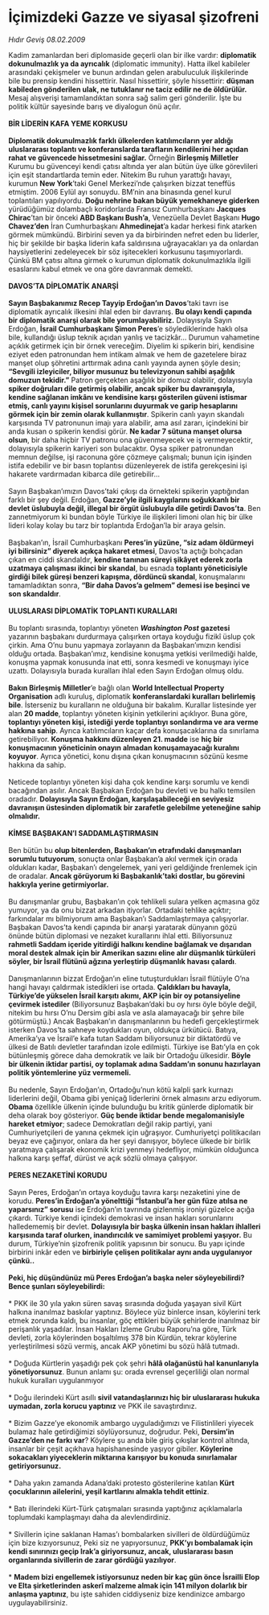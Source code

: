 # İçimizdeki Gazze ve siyasal şizofreni

*Hıdır Geviş 08.02.2009*

<div class="taraf_structure_2col_1zq">
<div class="margen_n">



 <p>Kadim zamanlardan beri diplomaside geçerli olan bir ilke vardır: <b>diplomatik dokunulmazlık ya da ayrıcalık</b> (diplomatic immunity). Hatta ilkel kabileler arasındaki çekişmeler ve bunun ardından gelen arabuluculuk ilişkilerinde bile bu prensip kendini hissettirir. Nasıl hissettirir, şöyle hissettirir: <b>düşman kabileden gönderilen ulak, ne tutuklanır ne taciz edilir ne de öldürülür.</b> Mesaj alışverişi tamamlandıktan sonra sağ salim geri gönderilir. İşte bu politik kültür sayesinde barış ve diyalogun önü açılır.   <b><br/><br/>BİR LİDERİN KAFA YEME KORKUSU</b> <b> </b> <b><br/><br/>Diplomatik dokunulmazlık farklı ülkelerden katılımcıların yer aldığı uluslararası toplantı ve konferanslarda tarafların kendilerini her açıdan rahat ve güvencede hissetmesini sağlar.</b> Örneğin <b>Birleşmiş Milletler</b> Kurumu bu güvenceyi kendi çatısı altında yer alan bütün üye ülke görevlileri için eşit standartlarda temin eder. Nitekim Bu ruhun yarattığı havayı, kurumun <b>New York</b>’taki Genel Merkezi’nde çalışırken bizzat teneffüs etmiştim. 2006 Eylül ayı sonuydu. BM’nin ana binasında genel kurul toplantıları yapılıyordu. <b>Doğu nehrine bakan büyük yemekhaneye giderken</b> yürüdüğümüz dolambaçlı koridorlarda Fransız Cumhurbaşkanı <b>Jacques Chirac</b>’tan bir önceki <b>ABD Başkanı Bush’a</b>, Venezüella Devlet Başkanı <b>Hugo Chavez’den</b> İran Cumhurbaşkanı <b>Ahmedinejat</b>’a kadar herkesi fink atarken görmek mümkündü. Birbirini seven ya da birbirinden nefret eden bu liderler, hiç bir şekilde bir başka liderin kafa saldırısına uğrayacakları ya da onlardan haysiyetlerini zedeleyecek bir söz işitecekleri korkusunu taşımıyorlardı. Çünkü BM çatısı altına girmek o kurumun diplomatik dokunulmazlıkla ilgili esaslarını kabul etmek ve ona göre davranmak demekti.   <b><br/><br/>DAVOS’TA DİPLOMATİK ANARŞİ</b> <b> </b> <b><br/><br/>Sayın Başbakanımız Recep Tayyip Erdoğan’ın</b> <b>Davos</b>’taki tavrı ise diplomatik ayrıcalık ilkesini ihlal eden bir davranış. <b>Bu olayı kendi çapında bir diplomatik anarşi olarak bile yorumlayabiliriz.</b> Dolayısıyla Sayın Erdoğan, <b>İsrail Cumhurbaşkanı Şimon Peres</b>’e söylediklerinde haklı olsa bile, kullandığı üslup teknik açıdan yanlış ve tacizkâr... Durumun vahametine açıklık getirmek için bir örnek vereceğim. Diyelim ki spikerin biri, kendisine eziyet eden patronundan hem intikam almak ve hem de gazetelere biraz manşet olup şöhretini arttırmak adına canlı yayında aynen şöyle desin; <b>“Sevgili izleyiciler, biliyor musunuz bu televizyonun sahibi aşağılık domuzun tekidir.”</b> Patron gerçekten aşağılık bir domuz olabilir, dolayısıyla <b>spiker doğruları dile getirmiş olabilir, ancak spiker bu davranışıyla, kendine sağlanan imkânı ve kendisine karşı gösterilen güveni istismar etmiş, canlı yayını kişisel sorunlarını duyurmak ve garip hesaplarını görmek için bir zemin olarak kullanmıştır</b>. Spikerin canlı yayın skandalı karşısında TV patronunun imajı yara alabilir, ama asıl zararı, içindekini bir anda kusan o spikerin kendisi görür. <b>Ne kadar 7 sütuna manşet olursa olsun</b>, bir daha hiçbir TV patronu ona güvenmeyecek ve iş vermeyecektir, dolayısıyla spikerin kariyeri son bulacaktır. Oysa spiker patronundan memnun değilse, işi raconuna göre çözmeye çalışmalı; bunun için işinden istifa edebilir ve bir basın toplantısı düzenleyerek de istifa gerekçesini işi hakarete vardırmadan kibarca dile getirebilir... <br/><br/>Sayın Başbakan’ımızın Davos’taki çıkışı da örnekteki spikerin yaptığından farklı bir şey değil. Erdoğan, <b>Gazze’yle ilgili kaygılarını soğukkanlı bir devlet üslubuyla değil, illegal bir örgüt üslubuyla dile getirdi Davos’ta</b>. Ben zannetmiyorum ki bundan böyle Türkiye ile ilişkileri limoni olan hiç bir ülke lideri kolay kolay bu tarz bir toplantıda Erdoğan’la bir araya gelsin. <br/><br/>Başbakan’ın, İsrail Cumhurbaşkanı <b>Peres’in yüzüne, “siz adam öldürmeyi iyi bilirsiniz” diyerek açıkça hakaret etmesi</b>, Davos’ta açtığı bohçadan çıkan en ciddi skandaldır, <b>kendine tanınan süreyi şikâyet ederek zorla uzatmaya çalışması ikinci bir skandal</b>, bu esnada <b>toplantı yöneticisiyle girdiği bilek güreşi benzeri kapışma, dördüncü skandal</b>, konuşmalarını tamamladıktan sonra, <b>“Bir daha Davos’a gelmem” demesi ise beşinci ve son skandaldır</b>. <b><br/><br/>ULUSLARASI DİPLOMATİK TOPLANTI KURALLARI</b>   <br/><br/>Bu toplantı sırasında, toplantıyı yöneten <b><i>Washington Post</i> gazetesi </b>yazarının başbakanı durdurmaya çalışırken ortaya koyduğu fizikî üslup çok çirkin. Ama O’nu bunu yapmaya zorlayanın da Başbakan’ımızın kendisi olduğu ortada. Başbakan’ımız, kendisine konuşma yetkisi verilmediği halde, konuşma yapmak konusunda inat etti, sonra kesmedi ve konuşmayı iyice uzattı. Dolayısıyla burada kuralları ihlal eden Sayın Erdoğan olmuş oldu. <b><br/><br/>Bakın Birleşmiş Milletler</b>’e bağlı olan <b>World Intellectual Property Organisation</b> adlı kuruluş, diplomatik <b>konferanslardaki kuralları belirlemiş bile</b>. İsterseniz bu kuralların ne olduğuna bir bakalım. Kurallar listesinde yer alan <b>20 madde</b>, toplantıyı yöneten kişinin yetkilerini açıklıyor. Buna göre, <b>toplantıyı yöneten kişi, istediği yerde toplantıyı sonlandırma ve ara verme hakkına sahip</b>. Ayrıca katılımcıların kaçar defa konuşacaklarına da sınırlama getirebiliyor. <b>Konuşma hakkını düzenleyen 21. madde</b> ise <b>hiç bir konuşmacının yöneticinin onayın almadan konuşamayacağı kuralını koyuyor</b>. Ayrıca yönetici, konu dışına çıkan konuşmacının sözünü kesme hakkına da sahip. <br/><br/>Neticede toplantıyı yöneten kişi daha çok kendine karşı sorumlu ve kendi bacağından asılır. Ancak Başbakan Erdoğan bu devleti ve bu halkı temsilen oradadır. <b>Dolayısıyla Sayın Erdoğan, karşılaşabileceği en seviyesiz davranışın üstesinden diplomatik bir zarafetle gelebilme yeteneğine sahip olmalıdır.</b> <b> </b> <b><br/><br/>KİMSE BAŞBAKAN’I SADDAMLAŞTIRMASIN</b>   <br/><br/>Ben bütün bu <b>olup bitenlerden, Başbakan’ın etrafındaki danışmanları sorumlu tutuyorum</b>, sonuçta onlar Başbakan’a akıl vermek için orada oldukları kadar, Başbakan’ı dengelemek, yani yeri geldiğinde frenlemek için de oradalar. <b>Ancak görüyorum ki Başbakanlık’taki dostlar, bu görevini hakkıyla yerine getirmiyorlar.</b> <br/><br/>Bu danışmanlar grubu, Başbakan’ın çok tehlikeli sulara yelken açmasına göz yumuyor, ya da onu bizzat arkadan itiyorlar. Ortadaki tehlike açıktır; farkındalar mı bilmiyorum ama Başbakan’ı Saddamlaştırmaya çalışıyorlar. Başbakan Davos’ta kendi çapında bir anarşi yaratarak dünyanın gözü önünde bütün diplomasi ve nezaket kurallarını ihlal etti. Biliyorsunuz <b>rahmetli Saddam içeride yitirdiği halkını kendine bağlamak ve dışarıdan moral destek almak için bir Amerikan sazını eline alır düşmanlık türküleri söyler, bir İsrail flütünü ağzına yerleştirip düşmanlık havası çalardı</b>.<br/><br/>Danışmanlarının bizzat Erdoğan’ın eline tutuşturdukları İsrail flütüyle O’na hangi havayı çaldırmak istedikleri ise ortada. <b>Çaldıkları bu havayla, Türkiye’de yükselen İsrail karşıtı akımı, AKP için bir oy potansiyeline çevirmek istediler</b> (Biliyorsunuz Başbakan’daki bu oy hırsı öyle böyle değil, nitekim bu hırsı O’nu Dersim gibi asla ve asla alamayacağı bir şehre bile götürmüştü.) Ancak Başbakan’ın danışmanlarının bu hedefi gerçekleştirmek isterken Davos’ta sahneye koydukları oyun, oldukça ürkütücü. Batıya, Amerika’ya ve İsrail’e kafa tutan Saddam biliyorsunuz bir diktatördü ve ülkesi de Batılı devletler tarafından izole edilmişti. Türkiye ise Batı’yla en çok bütünleşmiş görece daha demokratik ve laik bir Ortadoğu ülkesidir. <b>Böyle bir ülkenin iktidar partisi, oy toplamak adına Saddam’ın sonunu hazırlayan politik yöntemlerine yüz vermemeli.</b> <br/><br/>Bu nedenle, Sayın Erdoğan’ın, Ortadoğu’nun kötü kalpli şark kurnazı liderlerini değil, Obama gibi yeniçağ liderlerini örnek almasını arzu ediyorum. <b>Obama</b> özellikle ülkenin içinde bulunduğu bu kritik günlerde diplomatik bir deha olarak boy gösteriyor. <b>Güç bende iktidar bende megalomanisiyle hareket etmiyor</b>; sadece Demokratları değil rakip partiyi, yani Cumhuriyetçileri de yanına çekmek için uğraşıyor. Cumhuriyetçi politikacıları beyaz eve çağırıyor, onlara da her şeyi danışıyor, böylece ülkede bir birlik yaratmaya çalışarak ekonomik krizi yenmeyi hedefliyor, mümkün olduğunca halkına karşı şeffaf, dürüst ve açık sözlü olmaya çalışıyor.   <b><br/><br/>PERES NEZAKETİNİ KORUDU</b>   <br/><br/>Sayın Peres, Erdoğan’ın ortaya koyduğu tavıra karşı nezaketini yine de korudu. <b>Peres’in Erdoğan’a yönelttiği “İstanbul’a her gün füze atılsa ne yaparsınız” sorusu</b> ise Erdoğan’ın tavrında gizlenmiş ironiyi güzelce açığa çıkardı. Türkiye kendi içindeki demokrasi ve insan hakları sorunlarını halledememiş bir devlet. <b>Dolayısıyla bir başka ülkenin insan hakları ihlalleri karşısında taraf olurken, inandırıcılık ve samimiyet problemi yaşıyor.</b> Bu durum, Türkiye’nin şizofrenik politik yapısının bir sonucu. Bu yapı içinde birbirini inkâr eden ve <b>birbiriyle çelişen politikalar aynı anda uygulanıyor çünkü..</b> <b><br/><br/>Peki, hiç düşündünüz mü Peres Erdoğan’a başka neler söyleyebilirdi? Bence şunları söyleyebilirdi:</b> <br/><br/>* PKK ile 30 yıla yakın süren savaş sırasında doğuda yaşayan sivil Kürt halkına inanılmaz baskılar yaptınız. Böylece yüz binlerce insan, köylerini terk etmek zorunda kaldı, bu insanlar, göç ettikleri büyük şehirlerde inanılmaz bir perişanlık yaşadılar. İnsan Hakları İzleme Grubu Raporu’na göre, Türk devleti, zorla köylerinden boşaltılmış 378 bin Kürdün, tekrar köylerine yerleştirilmesi sözü vermiş, ancak AKP yönetimi bu sözü hâlâ tutmadı. <br/><br/>* Doğuda Kürtlerin yaşadığı pek çok şehri <b>hâlâ olağanüstü hal kanunlarıyla yönetiyorsunuz</b>. Bunun anlamı şu: orada evrensel geçerliliği olan normal hukuk kuralları uygulanmıyor <br/><br/>* Doğu ilerindeki Kürt asıllı <b>sivil vatandaşlarınızı hiç bir uluslararası hukuka uymadan, zorla korucu yaptınız</b> ve PKK ile savaştırdınız. <br/><br/>* Bizim Gazze’ye ekonomik ambargo uyguladığımızı ve Filistinlileri yiyecek bulamaz hale getirdiğimizi söylüyorsunuz, doğrudur. Peki, <b>Dersim’in Gazze’den ne farkı var</b>? Köylere şu anda bile giriş çıkışlar kontrol altında, insanlar bir çeşit açıkhava hapishanesinde yaşıyor gibiler. <b>Köylerine sokacakları yiyeceklerin miktarına karışıyor bu konuda sınırlamalar getiriyorsunuz.</b> <br/><br/>* Daha yakın zamanda Adana’daki protesto gösterilerine katılan <b>Kürt çocuklarının ailelerini, yeşil kartlarını almakla tehdit ettiniz</b>. <br/><br/>* Batı illerindeki Kürt-Türk çatışmaları sırasında yaptığınız açıklamalarla toplumdaki kamplaşmayı daha da alevlendirdiniz. <br/><br/>* Sivillerin içine saklanan Hamas’ı bombalarken sivilleri de öldürdüğümüz için bize kızıyorsunuz, Peki siz ne yapıyorsunuz, <b>PKK’yı bombalamak için kendi sınırınızı geçip Irak’a giriyorsunuz, ancak, uluslararası basın organlarında sivillerin de zarar gördüğü yazılıyor</b>.<br/><br/>* <b>Madem bizi engellemek istiyorsunuz neden bir kaç gün önce İsrailli Elop ve Elta şirketlerinden askerî malzeme almak için 141 milyon dolarlık bir anlaşma yaptınız</b>, bu işte sahiden ciddiyseniz bize kendinizce ambargo uygulayabilirsiniz.</p>
<br/>
<br/>
<br/>



<br/>


<div id="taraf_not">
</div>

</div>


</div>
